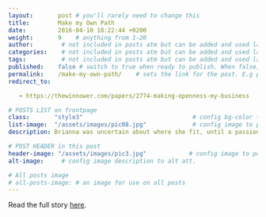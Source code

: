 ```yaml
---
layout:       post # you'll rarely need to change this
title:        Make my Own Path
date:         2016-04-10 18:22:44 +0200
weight:       9    # anything from 1-20
author:        # not included in posts atm but can be added and used later
categories:    # not included in posts atm but can be added and used later
tags:          # not included in posts atm but can be added and used later
published:    false # switch to true when ready to publish. When false, you can check your links and share drafts using the github file for this page e.g https://github.com/sparcopen/open-to/blob/master/_posts/2017-04-10-welcome-to-jekyll.markdown
permalink:    /make-my-own-path/    # sets the link for the post. E.g permalink: /battle-disease/
redirect_to:

   - https://thewinnower.com/papers/2774-making-openness-my-business

# POSTS LIST on frontpage
class:       "style3"                               # config bg-color to post list card (1 to 5)
list-image:  "/assets/images/pic08.jpg"             # config image to post list card (1 to 13 are generic colors and will fit with anything used if no images can be found)
description: Brianna was uncertain about where she fit, until a passion for open allowed her to craft her own path # description for cards & social media

# POST HEADER in this post
header-image: "/assets/images/pic3.jpg"            # config image to post header
alt-image:     # config image description to alt att.

# All posts image
# all-posts-image: # an image for use on all posts
---
```

Read the full story [here](https://thewinnower.com/papers/2774-making-openness-my-business).
